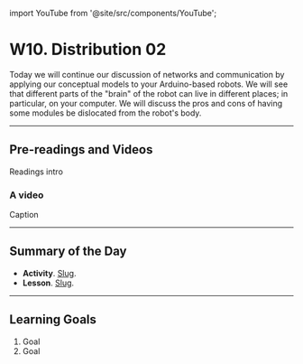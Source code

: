 import YouTube from '@site/src/components/YouTube';

# W10. Distribution 02
Today we will continue our discussion of networks and communication by applying our conceptual models to your Arduino-based robots. We will see that different parts of the "brain" of the robot can live in different places; in particular, on your computer. We will discuss the pros and cons of having some modules be dislocated from the robot's body.

---
## Pre-readings and Videos
Readings intro

### A video
<YouTube id="id" />
Caption


---
## Summary of the Day

- **Activity**. [Slug](/docs/teaching/activities/LINK.md).
- **Lesson**. [Slug](/docs/teaching/lessons/LINK.md).

---
## Learning Goals
1. Goal
2. Goal
